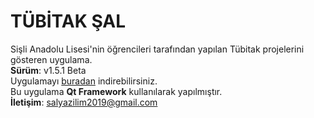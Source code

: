 # TÜBİTAK ŞAL 

Sişli Anadolu Lisesi'nin öğrencileri tarafından yapılan Tübitak projelerini gösteren uygulama.<br>
**Sürüm**: v1.5.1 Beta<br>
Uygulamayı [buradan](https://saltubitak.cf) indirebilirsiniz.<br>
Bu uygulama **Qt Framework** kullanılarak yapılmıştır.<br>
**İletişim**: salyazilim2019@gmail.com
